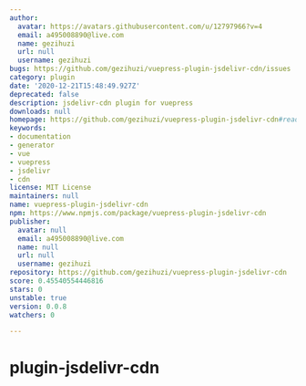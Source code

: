 ```yaml
---
author:
  avatar: https://avatars.githubusercontent.com/u/12797966?v=4
  email: a495008890@live.com
  name: gezihuzi
  url: null
  username: gezihuzi
bugs: https://github.com/gezihuzi/vuepress-plugin-jsdelivr-cdn/issues
category: plugin
date: '2020-12-21T15:48:49.927Z'
deprecated: false
description: jsdelivr-cdn plugin for vuepress
downloads: null
homepage: https://github.com/gezihuzi/vuepress-plugin-jsdelivr-cdn#readme
keywords:
- documentation
- generator
- vue
- vuepress
- jsdelivr
- cdn
license: MIT License
maintainers: null
name: vuepress-plugin-jsdelivr-cdn
npm: https://www.npmjs.com/package/vuepress-plugin-jsdelivr-cdn
publisher:
  avatar: null
  email: a495008890@live.com
  name: null
  url: null
  username: gezihuzi
repository: https://github.com/gezihuzi/vuepress-plugin-jsdelivr-cdn
score: 0.45540554446816
stars: 0
unstable: true
version: 0.0.8
watchers: 0

---
```


# plugin-jsdelivr-cdn